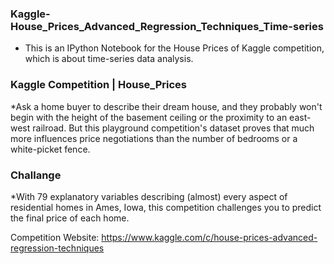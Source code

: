 ### Kaggle-House_Prices_Advanced_Regression_Techniques_Time-series
* This is an IPython Notebook for the House Prices of Kaggle competition, which is about time-series data analysis.

### Kaggle Competition | House_Prices

*Ask a home buyer to describe their dream house, and they probably won't begin with the height of the basement ceiling or the proximity to an east-west railroad. But this playground competition's dataset proves that much more influences price negotiations than the number of bedrooms or a white-picket fence.



### Challange
*With 79 explanatory variables describing (almost) every aspect of residential homes in Ames, Iowa, this competition challenges you to predict the final price of each home.


Competition Website: https://www.kaggle.com/c/house-prices-advanced-regression-techniques
